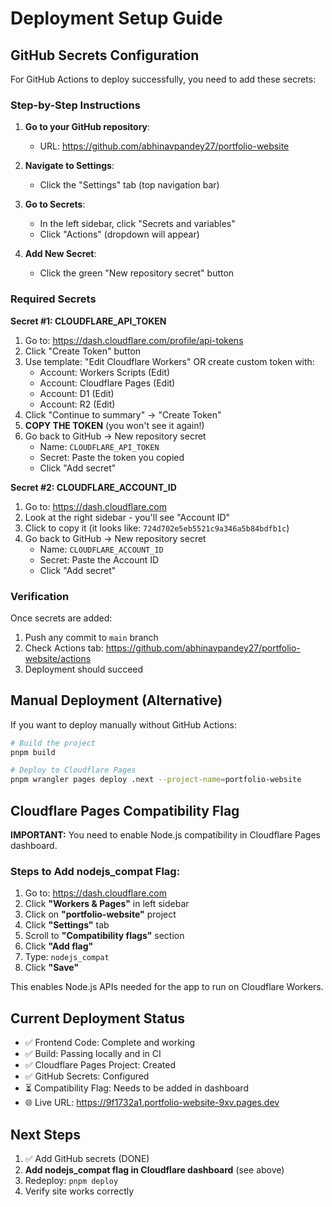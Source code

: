 # Deployment Setup Guide

## GitHub Secrets Configuration

For GitHub Actions to deploy successfully, you need to add these secrets:

### Step-by-Step Instructions

1. **Go to your GitHub repository**:
   - URL: https://github.com/abhinavpandey27/portfolio-website

2. **Navigate to Settings**:
   - Click the "Settings" tab (top navigation bar)

3. **Go to Secrets**:
   - In the left sidebar, click "Secrets and variables"
   - Click "Actions" (dropdown will appear)

4. **Add New Secret**:
   - Click the green "New repository secret" button

### Required Secrets

**Secret #1: CLOUDFLARE_API_TOKEN**

1. Go to: https://dash.cloudflare.com/profile/api-tokens
2. Click "Create Token" button
3. Use template: "Edit Cloudflare Workers" OR create custom token with:
   - Account: Workers Scripts (Edit)
   - Account: Cloudflare Pages (Edit)
   - Account: D1 (Edit)
   - Account: R2 (Edit)
4. Click "Continue to summary" → "Create Token"
5. **COPY THE TOKEN** (you won't see it again!)
6. Go back to GitHub → New repository secret
   - Name: `CLOUDFLARE_API_TOKEN`
   - Secret: Paste the token you copied
   - Click "Add secret"

**Secret #2: CLOUDFLARE_ACCOUNT_ID**

1. Go to: https://dash.cloudflare.com
2. Look at the right sidebar - you'll see "Account ID"
3. Click to copy it (it looks like: `724d702e5eb5521c9a346a5b84bdfb1c`)
4. Go back to GitHub → New repository secret
   - Name: `CLOUDFLARE_ACCOUNT_ID`
   - Secret: Paste the Account ID
   - Click "Add secret"

### Verification

Once secrets are added:
1. Push any commit to `main` branch
2. Check Actions tab: https://github.com/abhinavpandey27/portfolio-website/actions
3. Deployment should succeed

## Manual Deployment (Alternative)

If you want to deploy manually without GitHub Actions:

```bash
# Build the project
pnpm build

# Deploy to Cloudflare Pages
pnpm wrangler pages deploy .next --project-name=portfolio-website
```

## Cloudflare Pages Compatibility Flag

**IMPORTANT:** You need to enable Node.js compatibility in Cloudflare Pages dashboard.

### Steps to Add nodejs_compat Flag:

1. Go to: https://dash.cloudflare.com
2. Click **"Workers & Pages"** in left sidebar
3. Click on **"portfolio-website"** project
4. Click **"Settings"** tab
5. Scroll to **"Compatibility flags"** section
6. Click **"Add flag"**
7. Type: `nodejs_compat`
8. Click **"Save"**

This enables Node.js APIs needed for the app to run on Cloudflare Workers.

## Current Deployment Status

- ✅ Frontend Code: Complete and working
- ✅ Build: Passing locally and in CI
- ✅ Cloudflare Pages Project: Created
- ✅ GitHub Secrets: Configured
- ⏳ Compatibility Flag: Needs to be added in dashboard
- 🌐 Live URL: https://9f1732a1.portfolio-website-9xv.pages.dev

## Next Steps

1. ✅ Add GitHub secrets (DONE)
2. **Add nodejs_compat flag in Cloudflare dashboard** (see above)
3. Redeploy: `pnpm deploy`
4. Verify site works correctly
